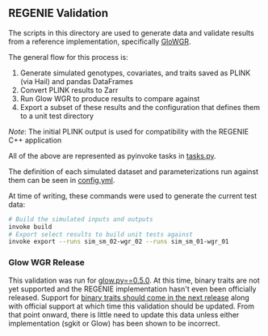## REGENIE Validation

The scripts in this directory are used to generate data and validate results from a reference implementation, specifically [GloWGR](https://glow.readthedocs.io/en/latest/tertiary/whole-genome-regression.html).  

The general flow for this process is:

1. Generate simulated genotypes, covariates, and traits saved as PLINK (via Hail) and pandas DataFrames
2. Convert PLINK results to Zarr
3. Run Glow WGR to produce results to compare against
4. Export a subset of these results and the configuration that defines them to a unit test directory

*Note*: The initial PLINK output is used for compatibility with the REGENIE C++ application

All of the above are represented as pyinvoke tasks in [tasks.py](tasks.py).  

The definition of each simulated dataset and parameterizations run against them can be seen in [config.yml](config.yml). 

At time of writing, these commands were used to generate the current test data:

```bash
# Build the simulated inputs and outputs
invoke build
# Export select results to build unit tests against
invoke export --runs sim_sm_02-wgr_02 --runs sim_sm_01-wgr_01
```

### Glow WGR Release

This validation was run for [glow.py==0.5.0](https://pypi.org/project/glow.py/0.5.0/).  At this time, binary traits are not yet supported and the REGENIE implementation hasn't even been officially released.  Support for [binary traits should come in the next release](https://github.com/projectglow/glow/issues/256) along with official support at which time this validation should be updated.  From that point onward, there is little need to update this data unless either implementation (sgkit or Glow) has been shown to be incorrect.